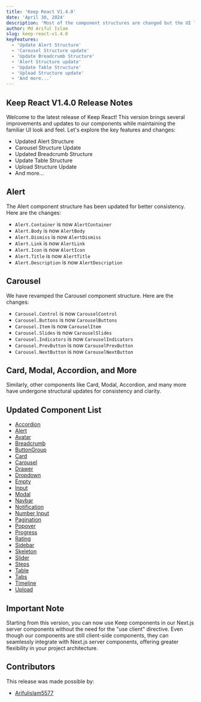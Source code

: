 ```yaml
---
title: 'Keep React V1.4.0'
date: 'April 30, 2024'
description: 'Most of the component structures are changed but the UI looks the same as before. In v1.3.0, we used components with a (.) syntax, but now we can use components with detailed JSX tags like `AlertContainer`.'
author: Md Ariful Islam
slug: keep-react-v1.4.0
keyFeatures:
  - 'Update Alert Structure'
  - 'Carousel Structure update'
  - 'Update Breadcrumb Structure'
  - 'Alert Structure update'
  - 'Update Table Structure'
  - 'Upload Structure update'
  - 'And more...'
---
```


## Keep React V1.4.0 Release Notes

Welcome to the latest release of Keep React! This version brings several improvements and updates to our components while maintaining the familiar UI look and feel. Let's explore the key features and changes:

- Updated Alert Structure
- Carousel Structure Update
- Updated Breadcrumb Structure
- Update Table Structure
- Upload Structure Update
- And more...

## Alert

The Alert component structure has been updated for better consistency. Here are the changes:

- `Alert.Container` is now `AlertContainer`
- `Alert.Body` is now `AlertBody`
- `Alert.Dismiss` is now `AlertDismiss`
- `Alert.Link` is now `AlertLink`
- `Alert.Icon` is now `AlertIcon`
- `Alert.Title` is now `AlertTitle`
- `Alert.Description` is now `AlertDescription`

## Carousel

We have revamped the Carousel component structure. Here are the changes:

- `Carousel.Control` is now `CarouselControl`
- `Carousel.Buttons` is now `CarouselButtons`
- `Carousel.Item` is now `CarouselItem`
- `Carousel.Slides` is now `CarouselSlides`
- `Carousel.Indicators` is now `CarouselIndicators`
- `Carousel.PrevButton` is now `CarouselPrevButton`
- `Carousel.NextButton` is now `CarouselNextButton`

## Card, Modal, Accordion, and More

Similarly, other components like Card, Modal, Accordion, and many more have undergone structural updates for consistency and clarity.

## Updated Component List

- [Accordion](/docs/components/accordion)
- [Alert](/docs/components/alert)
- [Avatar](/docs/components/avatar)
- [Breadcrumb](/docs/components/breadcrumb)
- [ButtonGroup](/docs/components/buttonGroup)
- [Card](/docs/components/card)
- [Carousel](/docs/components/carousel)
- [Drawer](/docs/components/drawer)
- [Dropdown](/docs/components/dropdown)
- [Empty](/docs/components/empty)
- [Input](/docs/components/input)
- [Modal](/docs/components/modal)
- [Navbar](/docs/components/navbar)
- [Notification](/docs/components/notification)
- [Number Input](/docs/components/numberInput)
- [Pagination](/docs/components/pagination)
- [Popover](/docs/components/popover)
- [Progress](/docs/components/progress)
- [Rating](/docs/components/rating)
- [Sidebar](/docs/components/sidebar)
- [Skeleton](/docs/components/skeleton)
- [Slider](/docs/components/slider)
- [Steps](/docs/components/steps)
- [Table](/docs/components/table)
- [Tabs](/docs/components/tabs)
- [Timeline](/docs/components/timeline)
- [Upload](/docs/components/upload)

## Important Note

Starting from this version, you can now use Keep components in our Next.js server components without the need for the "use client" directive. Even though our components are still client-side components, they can seamlessly integrate with Next.js server components, offering greater flexibility in your project architecture.

## Contributors

This release was made possible by:

- [Arifulislam5577](https://github.com/Arifulislam5577)
